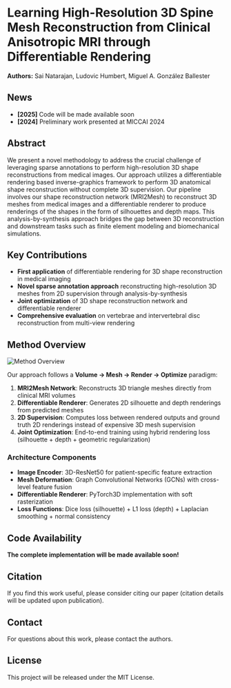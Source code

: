 # Learning High-Resolution 3D Spine Mesh Reconstruction from Clinical Anisotropic MRI through Differentiable Rendering

**Authors:** Sai Natarajan, Ludovic Humbert, Miguel A. González Ballester

## News
- **[2025]** Code will be made available soon
- **[2024]** Preliminary work presented at MICCAI 2024

## Abstract

We present a novel methodology to address the crucial challenge of leveraging sparse annotations to perform high-resolution 3D shape reconstructions from medical images. Our approach utilizes a differentiable rendering based inverse-graphics framework to perform 3D anatomical shape reconstruction without complete 3D supervision. Our pipeline involves our shape reconstruction network (MRI2Mesh) to reconstruct 3D meshes from medical images and a differentiable renderer to produce renderings of the shapes in the form of silhouettes and depth maps. This analysis-by-synthesis approach bridges the gap between 3D reconstruction and downstream tasks such as finite element modeling and biomechanical simulations.

## Key Contributions

- **First application** of differentiable rendering for 3D shape reconstruction in medical imaging
- **Novel sparse annotation approach** reconstructing high-resolution 3D meshes from 2D supervision through analysis-by-synthesis
- **Joint optimization** of 3D shape reconstruction network and differentiable renderer
- **Comprehensive evaluation** on vertebrae and intervertebral disc reconstruction from multi-view rendering

## Method Overview

![Method Overview](assets/method_overview.png)

Our approach follows a **Volume → Mesh → Render → Optimize** paradigm:

1. **MRI2Mesh Network**: Reconstructs 3D triangle meshes directly from clinical MRI volumes
2. **Differentiable Renderer**: Generates 2D silhouette and depth renderings from predicted meshes
3. **2D Supervision**: Computes loss between rendered outputs and ground truth 2D renderings instead of expensive 3D mesh supervision
4. **Joint Optimization**: End-to-end training using hybrid rendering loss (silhouette + depth + geometric regularization)

### Architecture Components

- **Image Encoder**: 3D-ResNet50 for patient-specific feature extraction
- **Mesh Deformation**: Graph Convolutional Networks (GCNs) with cross-level feature fusion
- **Differentiable Renderer**: PyTorch3D implementation with soft rasterization
- **Loss Functions**: Dice loss (silhouette) + L1 loss (depth) + Laplacian smoothing + normal consistency

## Code Availability

**The complete implementation will be made available soon!**

## Citation

If you find this work useful, please consider citing our paper (citation details will be updated upon publication).

## Contact

For questions about this work, please contact the authors.

## License

This project will be released under the MIT License.
